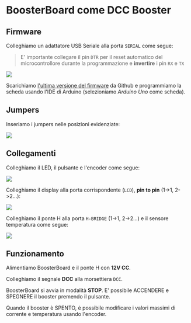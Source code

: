 # BoosterBoard come DCC Booster

## Firmware

Colleghiamo un adattatore USB Seriale alla porta `SERIAL` come segue:

> E' importante collegare il pin `DTR` per il reset automatico del microcontrollore durante la programmazione  e **invertire** i pin `RX` e `TX`

![](https://github.com/lucadentella/BoosterBoard/raw/main/images/serial-programming.jpg)

Scarichiamo [l'ultima versione del firmware](https://github.com/lucadentella/BoosterBoard/tree/main/firmware) da Github e programmiamo la scheda usando l'IDE di Arduino (selezioniamo *Arduino Uno* come scheda).

## Jumpers

Inseriamo i jumpers nelle posizioni evidenziate:

![](https://github.com/lucadentella/BoosterBoard/raw/main/images/jumpers-booster.jpg)

## Collegamenti

Colleghiamo il LED, il pulsante e l'encoder come segue:

![](https://github.com/lucadentella/BoosterBoard/raw/main/images/conn-booster-01.jpg)

Colleghiamo il display alla porta corrispondente (`LCD`), **pin to pin** (1->1, 2->2...): 

![](https://github.com/lucadentella/BoosterBoard/raw/main/images/conn-booster-02.jpg)

Colleghiamo il ponte H alla porta `H-BRIDGE` (1->1, 2->2...) e il sensore temperatura come segue:

![](https://github.com/lucadentella/BoosterBoard/raw/main/images/conn-booster-03.jpg)

## Funzionamento

Alimentiamo BoosterBoard e il ponte H con **12V CC**.

Colleghiamo il segnale **DCC** alla morsettiera `DCC`.

BoosterBoard si avvia in modalità **STOP**. E' possibile ACCENDERE e SPEGNERE il booster premendo il pulsante.

Quando il booster è SPENTO, è possibile modificare i valori massimi di corrente e temperatura usando l'encoder.